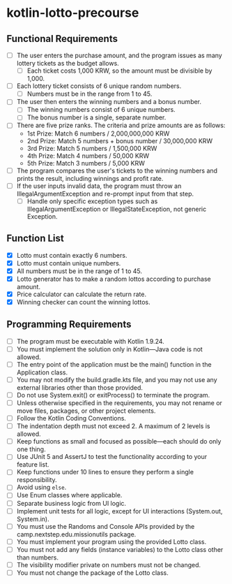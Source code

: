 # kotlin-lotto-precourse
## Functional Requirements
- [ ] The user enters the purchase amount, and the program issues as many lottery tickets as the budget allows.
  - [ ] Each ticket costs 1,000 KRW, so the amount must be divisible by 1,000.
- [ ] Each lottery ticket consists of 6 unique random numbers.
  - [ ] Numbers must be in the range from 1 to 45.
- [ ] The user then enters the winning numbers and a bonus number.
  - [ ] The winning numbers consist of 6 unique numbers.
  - [ ] The bonus number is a single, separate number.
- [ ] There are five prize ranks. The criteria and prize amounts are as follows:
    - 1st Prize: Match 6 numbers / 2,000,000,000 KRW
    - 2nd Prize: Match 5 numbers + bonus number / 30,000,000 KRW
    - 3rd Prize: Match 5 numbers / 1,500,000 KRW
    - 4th Prize: Match 4 numbers / 50,000 KRW
    - 5th Prize: Match 3 numbers / 5,000 KRW
- [ ] The program compares the user's tickets to the winning numbers and prints the result, including winnings and profit rate.
- [ ] If the user inputs invalid data, the program must throw an IllegalArgumentException and re-prompt input from that step.
  - [ ] Handle only specific exception types such as IllegalArgumentException or IllegalStateException, not generic Exception.

## Function List
- [x] Lotto must contain exactly 6 numbers.
- [x] Lotto must contain unique numbers.
- [x] All numbers must be in the range of 1 to 45.
- [x] Lotto generator has to make a random lottos according to purchase amount.
- [x] Price calculator can calculate the return rate.
- [x] Winning checker can count the winning lottos.

## Programming Requirements
- [ ] The program must be executable with Kotlin 1.9.24.
- [ ] You must implement the solution only in Kotlin—Java code is not allowed.
- [ ] The entry point of the application must be the main() function in the Application class.
- [ ] You may not modify the build.gradle.kts file, and you may not use any external libraries other than those provided.
- [ ] Do not use System.exit() or exitProcess() to terminate the program.
- [ ] Unless otherwise specified in the requirements, you may not rename or move files, packages, or other project elements.
- [ ] Follow the Kotlin Coding Conventions.
- [ ] The indentation depth must not exceed 2. A maximum of 2 levels is allowed.
- [ ] Keep functions as small and focused as possible—each should do only one thing.
- [ ] Use JUnit 5 and AssertJ to test the functionality according to your feature list.
- [ ] Keep functions under 10 lines to ensure they perform a single responsibility.
- [ ] Avoid using `else`.
- [ ] Use Enum classes where applicable.
- [ ] Separate business logic from UI logic.
- [ ] Implement unit tests for all logic, except for UI interactions (System.out, System.in).
- [ ] You must use the Randoms and Console APIs provided by the camp.nextstep.edu.missionutils package.
- [ ] You must implement your program using the provided Lotto class.
- [ ] You must not add any fields (instance variables) to the Lotto class other than numbers.
- [ ] The visibility modifier private on numbers must not be changed.
- [ ] You must not change the package of the Lotto class.
